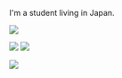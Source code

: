 I'm a student living in Japan.

![](https://profile-counter.glitch.me/tubuanha/count.svg)

![](https://github-readme-stats.vercel.app/api?username=tubuanha&show_icons=true&count_private=true&include_all_commits=true&theme=onedark)
![](https://github-readme-stats.vercel.app/api/top-langs/?username=tubuanha&layout=compact&count_private=true&theme=onedark)

![](https://github-profile-trophy.vercel.app/?username=tubuanha&theme=onedark)
